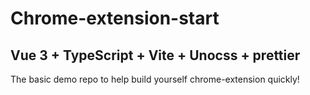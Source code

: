 # Chrome-extension-start

## Vue 3 + TypeScript + Vite + Unocss + prettier

The basic demo repo to help build yourself chrome-extension quickly!
